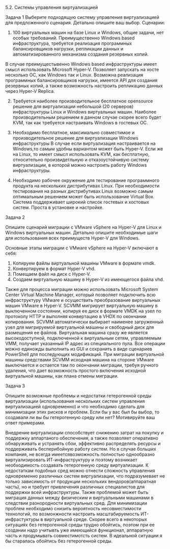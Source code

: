 
5.2. Системы управления виртуализацией

Задача 1 
Выберите подходящую систему управления виртуализацией для предложенного сценария. Детально опишите ваш выбор.
Сценарии:
    
1. 100 виртуальных машин на базе Linux и Windows, общие задачи, нет особых требований. Преимущественно Windows based инфраструктура, требуется реализация программных 
балансировщиков нагрузки, репликации данных и автоматизированного механизма создания резервных копий.   
     
В случае преимущестывенно Windows based инфраструктуры имеет смысл использовать Microsoft Hyper-V. Позволяет запускать на хосте несколько ОС, как Windows так и Linux. Возможна реализация программных балансировщиков нагрузки, имеется API для создания резервных копий, а также возможность настроить репликацию данных через Hyper-V Replica.   
  
2. Требуется наиболее производительное бесплатное opensource решение для виртуализации небольшой (20 серверов) инфраструктуры Linux и Windows виртуальных машин.
    Наиболее производительным решением в данном случае скорее всего будет KVM, так как требуется настраивать Windows в гостевых ОС.

3. Необходимо бесплатное, максимально совместимое и производительное решение для виртуализации Windows инфраструктуры
    В случае если виртуализация настраивается на Windows,то самым удобны вариантом может быть Hyper-V. Если же на Linux, то имеет смысл использовать KVM, как бесплатную, относительно произвидетльную и отказоустойчивую систему виртуализации, в которой можно настроить работу Windows инфраструктуры.
 
    

4. Необходимо рабочее окружение для тестирование программного продукта на нескольких дистрибутивах Linux.
При необходимости тестирования на разных дистрибутивах Linux возможно самым оптимальным решением может быть использование Virtual Box. Система поддерживает широкий список гостевых и хостовых систем. Проста в установке и настройке.


Задача 2

Опишите сценарий миграции с VMware vSphere на Hyper-V для Linux и Windows виртуальных машин. Детально опишите необходимые шаги для использования всех преимуществ Hyper-V 
для Windows.

Основные этапы миграции с VMware vSphere на Hyper-V включают в себя:
1. Копируем файлы виртуальной машины VMware в формате vmdk.
2. Конвертируем в формат Hyper-V vhd.
3. Помещаем файл на диск с Hyper-V.
4. Создаем виртуальную машину в Hyper-V из имеющегося файла vhd.

Также для процесса миграции можно использовать Microsoft System Center Virtual Machine Manager, который позволяет подключить всю инфраструктуру VMware и осуществить преобразование виртуальных машин VMware в Hyper-V. 
SCVMM мигрирует виртуальную машину в выключенном состоянии, копируя ее диск в формате VMDK на узел по протоколу HTTP и выполняя конвертацию в VHDX по окончании копирования. SCVMM автоматически выбирает наименее загруженный узел для мигрируемой виртуальной машины и свободный диск для размещения ее файлов. Виртуальная машина сразу же является высокодоступной, подключенной к виртуальным сетям, управляемым VMM, получает указанный IP адрес из специального пула. Все операции можно единожды выполнить из GUI и сохранить в виде сценариев PowerShell для последующих модификаций.
При миграции виртуальной машины средствами SCVMM исходная машина на стороне VMware выключается и остается там по окончании миграции, требуя ручного удаления, что дает возможность простого включения исходной виртуальной машины, как плана отмены миграции.

Задача 3

Опишите возможные проблемы и недостатки гетерогенной среды виртуализации (использования нескольких систем управления виртуализацией одновременно) и что необходимо сделать для минимизации этих рисков и проблем. Если бы у вас был бы выбор, то создавали ли вы бы гетерогенную среду или нет? Мотивируйте ваш ответ примерами.

Внедрение виртуализации способствует снижению затрат на покупку и поддержку аппартаного обеспечения, а также позволяет оперативно обнаруживать и устранять сбои, эффективно распределять ресурсы и поддерживать бесперибойную работу систем. Но в случае больших компания, не всегда имеетсявозможность полностью однообразно виртуализировать ИТ-инфраструктуру и поэтому возникает необходимость создавать гетерогенную среду виртуализации. К недостаткам подобных сред можно отнести сложность управления одновременно различных систем виртуализации, что подразумевает не только зависимость от продукции нескольких вендоров(аппаратная часть), но и требует привлечения различных специалистов для поддержки всей инфраструктуры. Также проблемой может быть миграция данных между физическим и виртуальными машинами в следствии разнородности виртуальных сред. Для минимизации проблем необходимо снизить вероятность несовместимости технологий, по возмонжности настроить масштабируемость ИТ-инфрастуктуры в виртуальной среде. Скорее всего в некоторых ситуациях без гетерогенной среды трудно обойтись, поэтом при ее создании надо учитывть уже имеющийся функционал, аппаратную часть и продумывать совместимотсть систем. В идеальной ситуации я бы старалась обойтись без гетерогенной среды.

